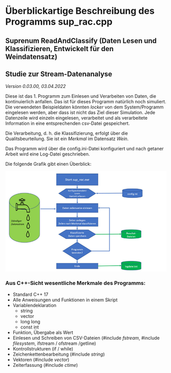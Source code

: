 # Überblickartige Beschreibung des Programms sup_rac.cpp
## Suprenum ReadAndClassify (Daten Lesen und Klassifizieren, Entwickelt für den Weindatensatz)
## Studie zur Stream-Datenanalyse

*Version 0.03.00, 03.04.2022*

Diese ist das 1. Programm zum Einlesen und Verarbeiten von Daten, die kontinuierlich anfallen. Das ist
für dieses Programm natürlich noch simuliert. Die verwendeten Beispieldaten könnten *locker* von dem
System/Programm eingelesen werden, aber dass ist nicht das Ziel dieser Simulation. Jede Datenzeile wird
einzeln eingelesen, verarbeitet und als verarbeitete Information in eine entsprechenden csv-Datei gespeichert.

Die Verarbeitung, d. h. die Klassifizierung, erfolgt über die Qualitsbeurteilung. Sie ist ein *Merkmal* im
Datensatz *Wein*.

Das Programm wird über die config.ini-Datei konfiguriert und nach getaner Arbeit wird eine Log-Datei
geschrieben.

Die folgende Grafik gibt einen Überblick:

![sup_rac-Flow](https://github.com/SuprenumDE/Datenanalysefunktion/blob/main/images/sup_rac_Flow.jpg)

### Aus C++-Sicht wesentliche Merkmale des Programms:
- Standard C++ 17
- Alle Anweisungen und Funktionen in einem Skript
- Variablendeklaration
  - string
  - vector<string>
  - long long
  - const int
- Funktion, Übergabe als Wert
- Einlesen und Schreiben von CSV-Dateien (#include *fstream*, #include *filesystem*, ifstream / ofstream /getline)
- Kontrollstrukturen (if / while)
- Zeichenkettenbearbeitung (#include *string*)
- Vektoren (#include *vector*)
- Zeiterfassung (#include *ctime*)

